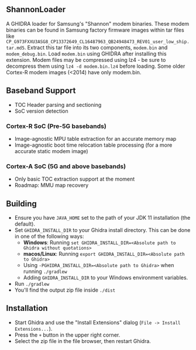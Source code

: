 ## ShannonLoader

A GHIDRA loader for Samsung's "Shannon" modem binaries. These modem binaries can be found in Samsung factory firmware images within tar files like `CP_G973FXXU3ASG8_CP13372649_CL16487963_QB24948473_REV01_user_low_ship.tar.md5`.
Extract this tar file into its two components, `modem.bin` and `modem_debug.bin`. Load `modem.bin` using GHIDRA after installing this extension. Modem files may be compressed using lz4 - be sure to decompress them using `lz4 -d modem.bin.lz4` before loading. Some older Cortex-R modem images (<2014) have only modem.bin.

## Baseband Support

* TOC Header parsing and sectioning
* SoC version detection

### Cortex-R SoC (Pre-5G basebands)
* Image-agnostic MPU table extraction for an accurate memory map
* Image-agnostic boot time relocation table processing (for a more accurate static modem image)

### Cortex-A SoC (5G and above basebands)
* Only basic TOC extraction support at the moment
* Roadmap: MMU map recovery

## Building
- Ensure you have ``JAVA_HOME`` set to the path of your JDK 11 installation (the default).
- Set ``GHIDRA_INSTALL_DIR`` to your Ghidra install directory. This can be done in one of the following ways:
    - **Windows**: Running ``set GHIDRA_INSTALL_DIR=<Absolute path to Ghidra without quotations>``
    - **macos/Linux**: Running ``export GHIDRA_INSTALL_DIR=<Absolute path to Ghidra>``
    - Using ``-PGHIDRA_INSTALL_DIR=<Absolute path to Ghidra>`` when running ``./gradlew``
    - Adding ``GHIDRA_INSTALL_DIR`` to your Windows environment variables.
- Run ``./gradlew``
- You'll find the output zip file inside `./dist`

## Installation
- Start Ghidra and use the "Install Extensions" dialog (``File -> Install Extensions...``).
- Press the ``+`` button in the upper right corner.
- Select the zip file in the file browser, then restart Ghidra.
